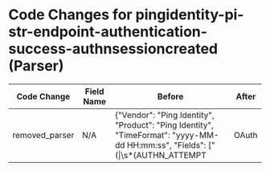 # Code Changes for pingidentity-pi-str-endpoint-authentication-success-authnsessioncreated (Parser)

| Code Change | Field Name | Before | After |
|-------------|------------|--------|-------|
| removed_parser | N/A | {"Vendor": "Ping Identity", "Product": "Ping Identity", "TimeFormat": "yyyy-MM-dd HH:mm:ss", "Fields": ["(\|\s*(AUTHN_ATTEMPT|OAuth|SSO|AUTHN_SESSION_CREATED|AUTHN_SESSION_USED|STS)\s*\|)\s*(uid=({user}[\w\.\-\!\#\^\~]{1,40}\$?)[^|]+?|AWSCentrifyAPI-Puppet|({=user}[^\s\|@]+))\s*\|", "(\|\s*(AUTHN_ATTEMPT|OAuth|SSO|AUTHN_SESSION_CREATED|AUTHN_SESSION_USED|STS)\s*\|)\s*({email_address}[^\s\|@]+@({email_domain}[^\s\|@]+))\s*\|", "(\|\s*(AUTHN_ATTEMPT|OAuth|SSO|AUTHN_SESSION_CREATED|AUTHN_SESSION_USED|STS)\s*\|)\s*([^\|]*\|){1}\s*({src_ip}((([0-9a-fA-F.]{0,4}):{1,2}){1,7}([0-9a-fA-F]){0,4})|(((25[0-5]|(2[0-4]|1\d|[0-9]|)\d)\.?\b){4}))(:({src_port}\d+))?", "(\|\s*(AUTHN_ATTEMPT|OAuth|SSO|AUTHN_SESSION_CREATED|AUTHN_SESSION_USED|STS)\s*\|)\s*([^\|]*\|){4}\s*({protocol}[^\s\|]+)", "(\|\s*(AUTHN_ATTEMPT|OAuth|SSO|AUTHN_SESSION_CREATED|AUTHN_SESSION_USED|STS)\s*\|)\s*([^\|]*\|){7}\s*({result}[^\s\|]+)", "(\|\s*(AUTHN_ATTEMPT|OAuth|SSO|AUTHN_SESSION_CREATED|AUTHN_SESSION_USED|STS)\s*\|)\s*([^\|]*\|){2}\s*(|({app}[^\|]*?))\s*\|", "(\|\s*(AUTHN_ATTEMPT|OAuth|SSO|AUTHN_SESSION_CREATED|AUTHN_SESSION_USED|STS)\s*\|)\s*([^\|]*\|){5}\s*(|({host_ip}[A-Fa-f\d:.]*?)|({host}[\w\-.]+))\s*\|"], "DupFields": ["protocol->auth_method"], "Name": "pingidentity-pi-str-endpoint-authentication-success-authnsessioncreated", "Conditions": ["| AUTHN_SESSION_CREATED|", "success|"], "ParserVersion": "v1.0.0"} | N/A |